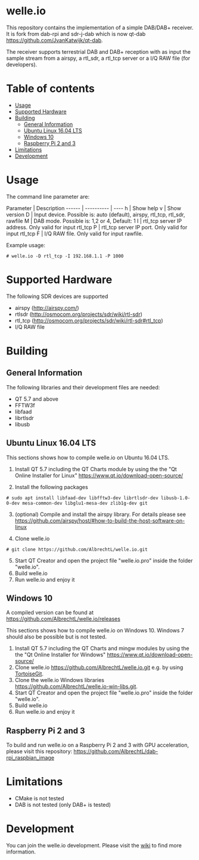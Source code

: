 welle.io
=====================
This repository contains the implementation of a simple DAB/DAB+ receiver. 
It is fork from dab-rpi and sdr-j-dab which is now qt-dab https://github.com/JvanKatwijk/qt-dab.

The receiver supports terrestrial DAB and DAB+ reception with as input the sample stream from a airspy, a rtl_sdr, a rtl_tcp server or a I/Q RAW file (for developers).


Table of contents
====

  * [Usage](#usage)
  * [Supported Hardware](#supported-hardware)
  * [Building](#building)
    * [General Information](#general-information)
    * [Ubuntu Linux 16.04 LTS](#ubuntu-linux-1604-lts)
    * [Windows 10](#windows-10)
    * [Raspberry Pi 2 and 3](#raspberry-pi-2-and-3)
  * [Limitations](#limitations)
  * [Development](#development)

Usage
=====
The command line parameter are:

Parameter | Description
------ | ---------- | ----
h | Show help 
v | Show version 
D | Input device. Possible is: auto (default), airspy, rtl_tcp, rtl_sdr, rawfile
M | DAB mode. Possible is: 1,2 or 4, Default: 1 
I | rtl_tcp server IP address. Only valid for input rtl_tcp 
P | rtl_tcp server IP port. Only valid for input rtl_tcp
F | I/Q RAW file. Only valid for input rawfile.

Example usage:
  
  ```
# welle.io -D rtl_tcp -I 192.168.1.1 -P 1000
  ```

Supported Hardware
====================
The following SDR devices are supported
* airspy (http://airspy.com/)
* rtlsdr (http://osmocom.org/projects/sdr/wiki/rtl-sdr)
* rtl_tcp (http://osmocom.org/projects/sdr/wiki/rtl-sdr#rtl_tcp)
* I/Q RAW file

Building
====================

General Information
---
The following libraries and their development files are needed:
* QT 5.7 and above
* FFTW3f
* libfaad
* librtlsdr
* libusb

Ubuntu Linux 16.04 LTS
---
This sections shows how to compile welle.io on Ubuntu 16.04 LTS. 

1. Install QT 5.7 including the QT Charts module by using the the "Qt Online Installer for Linux" https://www.qt.io/download-open-source/

2. Install the following packages

  ```
# sudo apt install libfaad-dev libfftw3-dev librtlsdr-dev libusb-1.0-0-dev mesa-common-dev libglu1-mesa-dev zlib1g-dev git
  ```

3. (optional) Compile and install the airspy library. For details please see https://github.com/airspy/host/#how-to-build-the-host-software-on-linux

4. Clone welle.io

  ```
# git clone https://github.com/AlbrechtL/welle.io.git
  ```

5. Start QT Creator and open the project file "welle.io.pro" inside the folder "welle.io".
6. Build welle.io
7. Run welle.io and enjoy it

Windows 10
---
A compiled version can be found at https://github.com/AlbrechtL/welle.io/releases

This sections shows how to compile welle.io on Windows 10. Windows 7 should also be possible but is not tested. 

1. Install QT 5.7 including the QT Charts and mingw modules by using the the "Qt Online Installer for Windows" https://www.qt.io/download-open-source/
2. Clone welle.io https://github.com/AlbrechtL/welle.io.git e.g. by using [TortoiseGit](https://tortoisegit.org).
3. Clone the welle.io Windows libraries https://github.com/AlbrechtL/welle.io-win-libs.git.
4. Start QT Creator and open the project file "welle.io.pro" inside the folder "welle.io".
5. Build welle.io
6. Run welle.io and enjoy it

Raspberry Pi 2 and 3
---
To build and run welle.io on a Raspberry Pi 2 and 3 with GPU acceleration, please visit this repository: https://github.com/AlbrechtL/dab-rpi_raspbian_image

Limitations
===
* CMake is not tested
* DAB is not tested (only DAB+ is tested)

Development
===
You can join the welle.io development. Please visit the [wiki](https://github.com/AlbrechtL/welle.io/wiki) to find more information.
